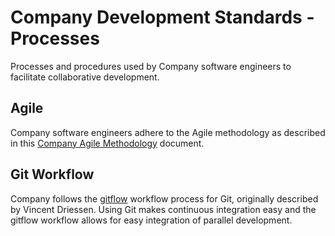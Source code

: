 # Company Development Standards - Processes

Processes and procedures used by Company software engineers to facilitate collaborative development.

## Agile

Company software engineers adhere to the Agile methodology as described in this [Company Agile Methodology](agile.md) document.

## Git Workflow

Company follows the [gitflow](http://nvie.com/posts/a-successful-git-branching-model/) workflow process for Git, originally described by Vincent Driessen. Using Git makes continuous integration easy and the gitflow workflow allows for easy integration of parallel development.
